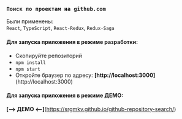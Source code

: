 ### `Поиск по проектам на github.com`  
  
Были применены:  
`React`, `TypeScript`, `React-Redux`, `Redux-Saga` 

#### Для запуска приложения в режиме разработки:

* Скопируйте репозиторий
*  `npm install`
*  `npm start`
* Откройте браузер по адресу: **[http://localhost:3000]**(http://localhost:3000)  
  
  
#### Для запуска приложения в режиме ДЕМО:  
**[--> ДЕМО <--]**(https://srgmkv.github.io/github-repository-search/)
